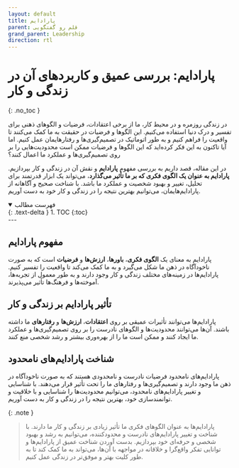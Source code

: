 ```yaml
---
layout: default
title: پارادایم
parent: قلم رو گفتگویی
grand_parent: Leadership
direction: rtl
---
```


# پارادایم: بررسی عمیق و کاربردهای آن در زندگی و کار
{: .no_toc }

در زندگی روزمره و در محیط کار، ما از برخی اعتقادات، فرضیات و الگوهای ذهنی برای تفسیر و درک دنیا استفاده می‌کنیم. این الگوها و فرضیات در حقیقت به ما کمک می‌کنند تا واقعیت را فراهم کنیم و به طور اتوماتیک در تصمیم‌گیری‌ها و رفتارهایمان عمل کنیم. اما آیا تاکنون به این فکر کرده‌اید که این الگوها و فرضیات ممکن است محدودیت‌هایی را بر روی تصمیم‌گیری‌ها و عملکرد ما اعمال کنند؟

در این مقاله، قصد داریم به بررسی مفهوم **پارادایم** و نقش آن در زندگی و کار بپردازیم. **پارادایم به عنوان یک الگوی فکری که بر ما تأثیر می‌گذارد**، می‌تواند یک ابزار قدرتمند برای تحلیل، تغییر و بهبود شخصیت و عملکرد ما باشد. با شناخت صحیح و آگاهانه از پارادایم‌هایمان، می‌توانیم بهترین نتیجه را در زندگی و کار خود به دست آوریم.

<details open markdown="block">
  <summary>
    فهرست مطالب
  </summary>
  {: .text-delta }
1. TOC
{:toc}
</details>
---

## مفهوم پارادایم
پارادایم به معنای یک **الگوی فکری**، **باورها**، **ارزش‌ها** و **فرضیات** است که به صورت ناخودآگاه در ذهن ما شکل می‌گیرد و به ما کمک می‌کند تا واقعیت را تفسیر کنیم. پارادایم‌ها در زمینه‌های مختلف زندگی و کار وجود دارند و به طور معمول از تجربه‌ها، آموخته‌ها و فرهنگ‌ها تأثیر می‌پذیرند.

## تأثیر پارادایم بر زندگی و کار
پارادایم‌ها می‌توانند تأثیرات عمیقی بر روی **اعتقادات**، **ارزش‌ها** و **رفتارهای** ما داشته باشند. آن‌ها می‌توانند محدودیت‌ها و الگوهای نادرست را بر روی تصمیم‌گیری‌ها و عملکرد ما ایجاد کنند و ممکن است ما را از بهره‌وری بیشتر و رشد شخصی منع کنند.

## شناخت پارادایم‌های نامحدود
پارادایم‌های نامحدود فرضیات نادرست و نامحدودی هستند که به صورت ناخودآگاه در ذهن ما وجود دارند و تصمیم‌گیری‌ها و رفتارهای ما را تحت تأثیر قرار می‌دهند. با شناسایی و تغییر پارادایم‌های نامحدود، می‌توانیم محدودیت‌ها را شناسایی و با خلاقیت و توانمندسازی خود، بهترین نتیجه را در زندگی و کار به دست آوریم.

{: .note }
> پارادایم‌ها به عنوان الگوهای فکری ما تأثیر زیادی بر زندگی و کار ما دارند. با شناخت و تغییر پارادایم‌های نادرست و محدودکننده، می‌توانیم به رشد و بهبود شخصی و حرفه‌ای خود بپردازیم. بدست آوردن شناخت عمیق از پارادایم‌ها و توانایی تفکر واقع‌گرا و خلاقانه در مواجهه با آن‌ها، می‌تواند به ما کمک کند تا به طور کلیت بهتر و موفق‌تر در زندگی عمل کنیم.
